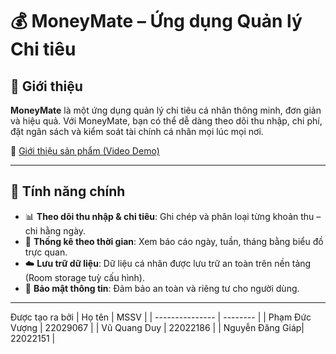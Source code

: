 # 💰 MoneyMate – Ứng dụng Quản lý Chi tiêu

## 📝 Giới thiệu

**MoneyMate** là một ứng dụng quản lý chi tiêu cá nhân thông minh, đơn giản và hiệu quả. Với MoneyMate, bạn có thể dễ dàng theo dõi thu nhập, chi phí, đặt ngân sách và kiểm soát tài chính cá nhân mọi lúc mọi nơi.

🔗 [Giới thiệu sản phẩm (Video Demo)](https://drive.google.com/file/d/1HD6hVy0SV99up4RWQZnxV3W6DuKhTE8p/view?usp=sharing)

---

## 🚀 Tính năng chính

- 📊 **Theo dõi thu nhập & chi tiêu**: Ghi chép và phân loại từng khoản thu – chi hằng ngày.
- 📅 **Thống kê theo thời gian**: Xem báo cáo ngày, tuần, tháng bằng biểu đồ trực quan.
- ☁️ **Lưu trữ dữ liệu**: Dữ liệu cá nhân được lưu trữ an toàn trên nền tảng (Room storage tuỳ cấu hình).
- 🔐 **Bảo mật thông tin**: Đảm bảo an toàn và riêng tư cho người dùng.

---
Được tạo ra bởi
| Họ tên          | MSSV     |
| --------------- | -------- |
| Phạm Đức Vượng  | 22029067 |
| Vũ Quang Duy    | 22022186 |
| Nguyễn Đăng Giáp| 22022151 |
